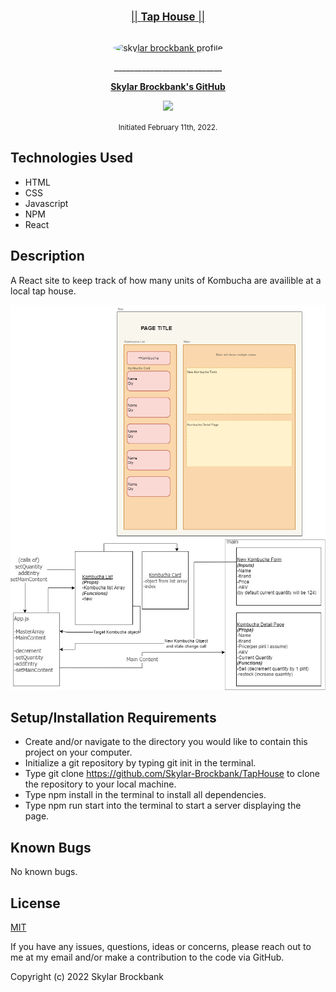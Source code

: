 <br>
<p align="center">
  <u><big>|| <b>Tap House</b> ||</big></u>
</p>
<p align="center">
    <!-- Skylar Avatar/Logo -->
    <br>
    <a href="https://github.com/Skylar-Brockbank">
        <img src="https://avatars.githubusercontent.com/u/91647723?v=4" alt= "skylar brockbank profile" width="100" height="100" style="border-radius:50%">
    </a>
    <p align="center">
      ___________________________
    </p>
    <!-- GitHub Link -->
    <p align="center">
        <a href="https://github.com/Skylar-Brockbank">
            <strong>Skylar Brockbank's GitHub</strong>
        </a>
    </p>
    <p align="center">
        <a href="https://www.linkedin.com/in/skylar-brockbank/">
            <img src="https://img.shields.io/badge/-LinkedIn-black.svg?style=plastic&logo=linkedin&colorB=2867B2">
        </a>
    </p> 
    <!-- Project Shields -->    
</p>

<p align="center">
  <small>Initiated February 11th, 2022.</small>
</p>


## Technologies Used

* HTML
* CSS
* Javascript
* NPM
* React

## Description

A React site to keep track of how many units of Kombucha are availible at a local tap house.


![Design for the component layout](./diagram.png)


## Setup/Installation Requirements  

* Create and/or navigate to the directory you would like to contain this project on your computer.
* Initialize a git repository by typing git init in the terminal.
* Type git clone https://github.com/Skylar-Brockbank/TapHouse to clone the repository to your local machine.
* Type npm install in the terminal to install all dependencies.  
* Type npm run start into the terminal to start a server displaying the page.

## Known Bugs

No known bugs.

## License

[MIT](https://opensource.org/licenses/MIT)

If you have any issues, questions, ideas or concerns, please reach out to me at my email and/or make a contribution to the code via GitHub.

Copyright (c) 2022 Skylar Brockbank
